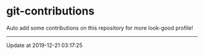 # git-contributions

Auto add some contributions on this repository for more look-good profile!

---

Update at 2019-12-21 03:17:25
